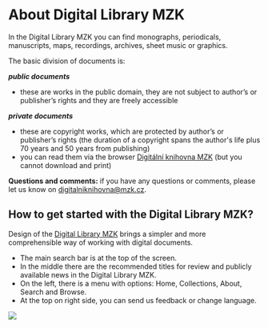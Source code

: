 # About Digital Library MZK

In the Digital Library MZK you can find monographs, periodicals, manuscripts, maps, recordings, archives, sheet music or graphics.

The basic division of documents is:

__*public documents*__ 

- these are works in the public domain, they are not subject to author’s or publisher’s rights and they are freely accessible

__*private documents*__

- these are copyright works, which are protected by author’s or publisher’s rights (the duration of a copyright spans the author's life plus 70 years and 50 years from publishing)
- you can read them via the browser [Digitální knihovna MZK](http://vknihovne.mzk.cz/en/digitalni-knihovna) (but you cannot download and print)

__Questions and comments:__ if you have any questions or comments, please let us know on [digitalniknihovna@mzk.cz](digitalniknihovna@mzk.cz). 

## How to get started with the Digital Library MZK?
Design of the <a class="external" href="http://digitalniknihovna.mzk.cz/" target="_blank">Digital Library MZK</a> brings a simpler and more comprehensible way of working with digital documents.

* The main search bar is at the top of the screen.
* In the middle there are the recommended titles for review and publicly available news in the Digital Library MZK. 
* On the left, there is a menu with options:  Home, Collections, About, Search and Browse.
* At the top on right side, you can send us feedback or change language.

![](/images/help/jakHledat/jakprohlizeten.png)


